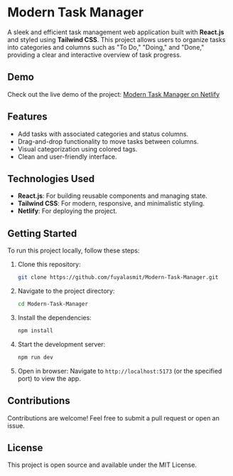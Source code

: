 # Modern Task Manager

A sleek and efficient task management web application built with **React.js** and styled using **Tailwind CSS**. This project allows users to organize tasks into categories and columns such as "To Do," "Doing," and "Done," providing a clear and interactive overview of task progress.

## Demo

Check out the live demo of the project: [Modern Task Manager on Netlify](https://moderntaskmanager.netlify.app)


## Features

- Add tasks with associated categories and status columns.
- Drag-and-drop functionality to move tasks between columns.
- Visual categorization using colored tags.
- Clean and user-friendly interface.

## Technologies Used

- **React.js**: For building reusable components and managing state.
- **Tailwind CSS**: For modern, responsive, and minimalistic styling.
- **Netlify**: For deploying the project.

## Getting Started

To run this project locally, follow these steps:

1. Clone this repository:
   ```bash
   git clone https://github.com/fuyalasmit/Modern-Task-Manager.git
    ```
2. Navigate to the project directory:
   ```bash
   cd Modern-Task-Manager
    ```
3. Install the dependencies:
   ```bash
   npm install
    ```
4. Start the development server:
   ```bash
   npm run dev
    ```
5. Open in browser:
   Navigate to `http://localhost:5173` (or the specified port) to view the app.

## Contributions
Contributions are welcome! Feel free to submit a pull request or open an issue.

## License
This project is open source and available under the MIT License.
